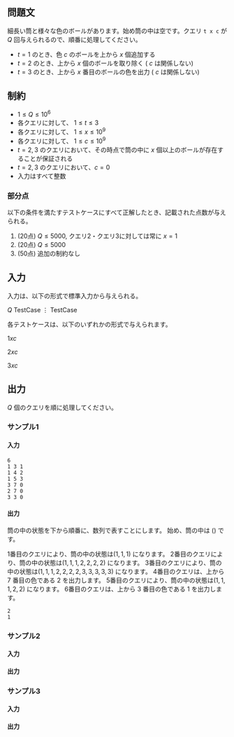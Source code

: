 ## 問題文

細長い筒と様々な色のボールがあります。始め筒の中は空です。クエリ `t x c` が $Q$ 回与えられるので、順番に処理してください。

- $t = 1$ のとき、色 $c$ のボールを上から $x$ 個追加する
- $t = 2$ のとき、上から $x$ 個のボールを取り除く ( $c$ は関係しない)
- $t = 3$ のとき、上から $x$ 番目のボールの色を出力 ( $c$ は関係しない)

## 制約

- $1 \leq Q \leq 10^{6}$
- 各クエリに対して、 $1 \leq t \leq 3$
- 各クエリに対して、 $1 \leq x \leq 10^{9}$
- 各クエリに対して、 $1 \leq c \leq 10^{9}$
- $t = 2, 3$ のクエリにおいて、その時点で筒の中に $x$ 個以上のボールが存在することが保証される
- $t = 2, 3$ のクエリにおいて、$c = 0$
- 入力はすべて整数

### 部分点

以下の条件を満たすテストケースにすべて正解したとき、記載された点数が与えられる。
1. (20点) $Q \leq 5000$, クエリ2・クエリ3に対しては常に $x = 1$ 
1. (20点) $Q \leq 5000$
1. (50点) 追加の制約なし

## 入力

入力は、以下の形式で標準入力から与えられる。
<div class="code-math">

$Q$
$\mathrm{TestCase}$
$\vdots$
$\mathrm{TestCase}$

</div>

各テストケースは、以下のいずれかの形式で与えられます。

<div class="code-math">

$1 x c$

</div>
<div class="code-math">

$2 x c$

</div>
<div class="code-math">

$3 x c$

</div>


## 出力

$Q$ 個のクエリを順に処理してください。

### サンプル1
#### 入力

```
6
1 3 1
1 4 2
1 5 3
3 7 0
2 7 0
3 3 0
```

#### 出力

筒の中の状態を下から順番に、数列で表すことにします。
始め、筒の中は $()$ です。

1番目のクエリにより、筒の中の状態は$(1, 1, 1)$ になります。
2番目のクエリにより、筒の中の状態は$(1, 1, 1, 2, 2, 2, 2)$ になります。
3番目のクエリにより、筒の中の状態は$(1, 1, 1, 2, 2, 2, 2, 3, 3, 3, 3, 3)$ になります。
4番目のクエリは、上から $7$ 番目の色である $2$ を出力します。
5番目のクエリにより、筒の中の状態は$(1, 1, 1, 2, 2)$ になります。
6番目のクエリは、上から $3$ 番目の色である $1$ を出力します。

```
2
1
```

### サンプル2
#### 入力
#### 出力

### サンプル3
#### 入力
#### 出力
